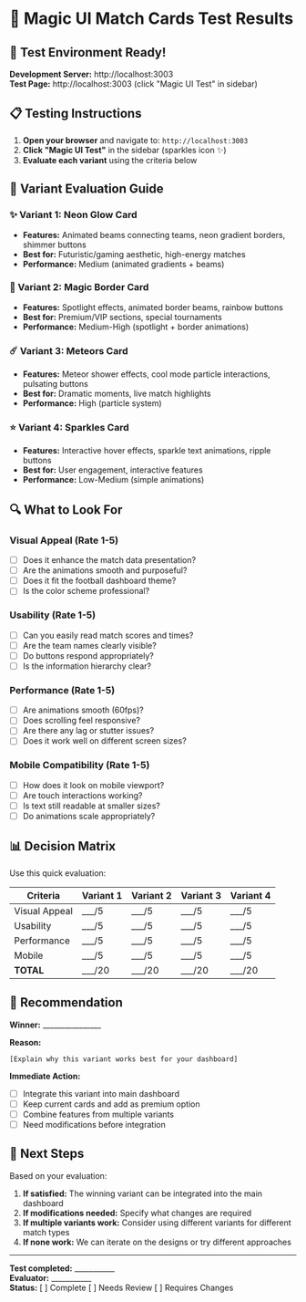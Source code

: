 # 🎯 Magic UI Match Cards Test Results

## 🚀 Test Environment Ready!

**Development Server:** http://localhost:3003  
**Test Page:** http://localhost:3003 (click "Magic UI Test" in sidebar)

## 📋 Testing Instructions

1. **Open your browser** and navigate to: `http://localhost:3003`
2. **Click "Magic UI Test"** in the sidebar (sparkles icon ✨)
3. **Evaluate each variant** using the criteria below

## 🎨 Variant Evaluation Guide

### ✨ Variant 1: Neon Glow Card
- **Features:** Animated beams connecting teams, neon gradient borders, shimmer buttons
- **Best for:** Futuristic/gaming aesthetic, high-energy matches
- **Performance:** Medium (animated gradients + beams)

### 🌈 Variant 2: Magic Border Card  
- **Features:** Spotlight effects, animated border beams, rainbow buttons
- **Best for:** Premium/VIP sections, special tournaments
- **Performance:** Medium-High (spotlight + border animations)

### ☄️ Variant 3: Meteors Card
- **Features:** Meteor shower effects, cool mode particle interactions, pulsating buttons
- **Best for:** Dramatic moments, live match highlights
- **Performance:** High (particle system)

### ⭐ Variant 4: Sparkles Card
- **Features:** Interactive hover effects, sparkle text animations, ripple buttons
- **Best for:** User engagement, interactive features
- **Performance:** Low-Medium (simple animations)

## 🔍 What to Look For

### Visual Appeal (Rate 1-5)
- [ ] Does it enhance the match data presentation?
- [ ] Are the animations smooth and purposeful?
- [ ] Does it fit the football dashboard theme?
- [ ] Is the color scheme professional?

### Usability (Rate 1-5)  
- [ ] Can you easily read match scores and times?
- [ ] Are the team names clearly visible?
- [ ] Do buttons respond appropriately?
- [ ] Is the information hierarchy clear?

### Performance (Rate 1-5)
- [ ] Are animations smooth (60fps)?
- [ ] Does scrolling feel responsive?
- [ ] Are there any lag or stutter issues?
- [ ] Does it work well on different screen sizes?

### Mobile Compatibility (Rate 1-5)
- [ ] How does it look on mobile viewport?
- [ ] Are touch interactions working?
- [ ] Is text still readable at smaller sizes?
- [ ] Do animations scale appropriately?

## 📊 Decision Matrix

Use this quick evaluation:

| Criteria | Variant 1 | Variant 2 | Variant 3 | Variant 4 |
|----------|-----------|-----------|-----------|-----------|
| Visual Appeal | ___/5 | ___/5 | ___/5 | ___/5 |
| Usability | ___/5 | ___/5 | ___/5 | ___/5 |
| Performance | ___/5 | ___/5 | ___/5 | ___/5 |
| Mobile | ___/5 | ___/5 | ___/5 | ___/5 |
| **TOTAL** | ___/20 | ___/20 | ___/20 | ___/20 |

## 🎯 Recommendation

**Winner:** ________________

**Reason:** 
```
[Explain why this variant works best for your dashboard]
```

**Immediate Action:**
- [ ] Integrate this variant into main dashboard
- [ ] Keep current cards and add as premium option  
- [ ] Combine features from multiple variants
- [ ] Need modifications before integration

## 🔄 Next Steps

Based on your evaluation:

1. **If satisfied:** The winning variant can be integrated into the main dashboard
2. **If modifications needed:** Specify what changes are required
3. **If multiple variants work:** Consider using different variants for different match types
4. **If none work:** We can iterate on the designs or try different approaches

---

**Test completed:** ___________  
**Evaluator:** ___________  
**Status:** [ ] Complete [ ] Needs Review [ ] Requires Changes
